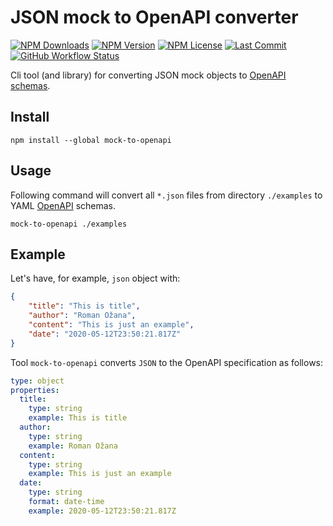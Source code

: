 # JSON mock to OpenAPI converter

[![NPM Downloads](https://img.shields.io/npm/dm/mock-to-openapi?style=for-the-badge)](https://www.npmjs.com/package/mock-to-openapi)
[![NPM Version](https://img.shields.io/npm/v/mock-to-openapi?style=for-the-badge)](https://www.npmjs.com/package/mock-to-openapi)
[![NPM License](https://img.shields.io/npm/l/mock-to-openapi?style=for-the-badge)](https://github.com/OzzyCzech/mock-to-openapi/blob/main/LICENSE)
[![Last Commit](https://img.shields.io/github/last-commit/OzzyCzech/mock-to-openapi?style=for-the-badge)](https://github.com/OzzyCzech/mock-to-openapi/commits/main)
[![GitHub Workflow Status](https://img.shields.io/github/actions/workflow/status/OzzyCzech/mock-to-openapi/main.yml?style=for-the-badge)](https://github.com/OzzyCzech/mock-to-openapi/actions)

Cli tool (and library) for converting JSON mock objects to [OpenAPI schemas](https://swagger.io/specification/).

## Install

```shell
npm install --global mock-to-openapi 
```

## Usage

Following command will convert all `*.json` files from directory `./examples` to YAML [OpenAPI](https://swagger.io/specification/) schemas.

```shell
mock-to-openapi ./examples
```

## Example

Let's have, for example, `json` object with:

```json
{
	"title": "This is title",
	"author": "Roman Ožana",
	"content": "This is just an example",
	"date": "2020-05-12T23:50:21.817Z"
}
```

Tool `mock-to-openapi` converts `JSON` to the OpenAPI specification as follows:

```yaml
type: object
properties:
  title:
    type: string
    example: This is title
  author:
    type: string
    example: Roman Ožana
  content:
    type: string
    example: This is just an example
  date:
    type: string
    format: date-time
    example: 2020-05-12T23:50:21.817Z
```
